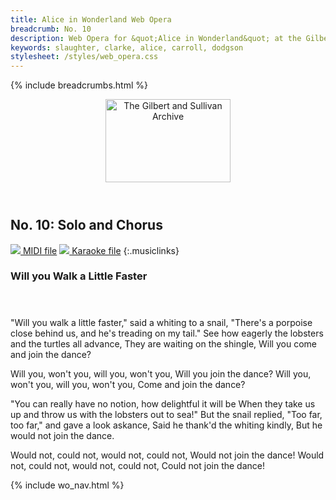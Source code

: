 ```yaml
---
title: Alice in Wonderland Web Opera
breadcrumb: No. 10
description: Web Opera for &quot;Alice in Wonderland&quot; at the Gilbert and Sullivan Archive
keywords: slaughter, clarke, alice, carroll, dodgson
stylesheet: /styles/web_opera.css
---
```


{% include breadcrumbs.html %}
<header>
    <a href="../../index.html"><img src="https://gsarchive.net/layout/images/logo3sm.jpg" alt="The Gilbert and Sullivan Archive" width="200" height="133" border="0"></a>
    <div class=titlecard style="background-color: #ffffcc; background-image: url(../graphics/title.gif)" title="Alice in Wonderland"></div>
</header>

## No. 10: Solo and Chorus

[ ![](/layout/images/midi.gif) MIDI file](../alice/aiw10.mid)
[ ![](/layout/images/midi_karaoke.gif) Karaoke file](../alice/kar/aiw10.kar)
{:.musiclinks}

### Will you Walk a Little Faster
#### &nbsp;
"Will you walk a little faster,"
said a whiting to a snail,
"There's a porpoise close behind us,
and he's treading on my tail."
See how eagerly the lobsters
and the turtles all advance,
They are waiting on the shingle,
Will you come and join the dance?

Will you, won't you, will you, won't you,
Will you join the dance?
Will you, won't you, will you, won't you,
Come and join the dance?

"You can really have no notion,
how delightful it will be
When they take us up and throw us
with the lobsters out to sea!"
But the snail replied, "Too far,
too far," and gave a look askance,
Said he thank'd the whiting kindly,
But he would not join the dance.

Would not, could not, would not, could not,
Would not join the dance!
Would not, could not, would not, could not,
Could not join the dance!

{% include wo_nav.html %}
